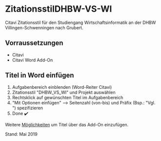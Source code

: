 # ZitationsstilDHBW-VS-WI

Citavi Zitationsstil für den Studiengang Wirtschaftsinformatik an der DHBW Villingen-Schwenningen nach Grubert.
## Vorraussetzungen
- Citavi 
- Citavi Word Add-On

## Titel in Word einfügen

1. Aufgabenbereich einblenden (Word-Reiter Citavi)
2. Zitationsstil "DHBW_VS_WI" und Projekt auswählen
3. Rechtsklick auf gewünschten Titel im Aufgabenbereich
4. "Mit Optionen einfügen" --> Seitenzahl (von-bis) und Präfix (Bsp.: "Vgl. ") spezifizieren
5. Done :heavy_check_mark:

Weitere [Möglichkeiten](https://www1.citavi.com/sub/manual5/de/wai_inserting_references.html "Citavi Dokumentation") um Titel über das Add-On einzufügen.

Stand: Mai 2019
